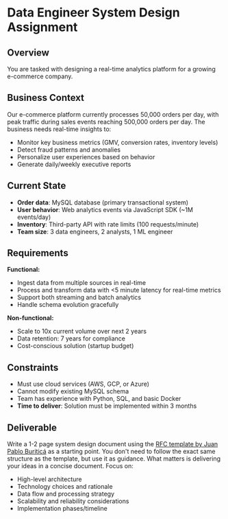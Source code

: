 # Data Engineer System Design Assignment

## Overview

You are tasked with designing a real-time analytics platform for a growing e-commerce company.

## Business Context

Our e-commerce platform currently processes 50,000 orders per day, with peak traffic during sales events reaching 500,000 orders per day. The business needs real-time insights to:

- Monitor key business metrics (GMV, conversion rates, inventory levels)
- Detect fraud patterns and anomalies
- Personalize user experiences based on behavior
- Generate daily/weekly executive reports

## Current State

- **Order data**: MySQL database (primary transactional system)
- **User behavior**: Web analytics events via JavaScript SDK (~1M events/day)
- **Inventory**: Third-party API with rate limits (100 requests/minute)
- **Team size**: 3 data engineers, 2 analysts, 1 ML engineer

## Requirements

**Functional:**

- Ingest data from multiple sources in real-time
- Process and transform data with <5 minute latency for real-time metrics
- Support both streaming and batch analytics
- Handle schema evolution gracefully

**Non-functional:**

- Scale to 10x current volume over next 2 years
- Data retention: 7 years for compliance
- Cost-conscious solution (startup budget)

## Constraints

- Must use cloud services (AWS, GCP, or Azure)
- Cannot modify existing MySQL schema
- Team has experience with Python, SQL, and basic Docker
- **Time to deliver**: Solution must be implemented within 3 months

## Deliverable

Write a 1-2 page system design document using the [RFC template by Juan Pablo Buriticá](https://github.com/buritica/mgt/blob/master/templates/rfc_template.md) as a starting point. You don't need to follow the exact same structure as the template, but use it as guidance. What matters is delivering your ideas in a concise document. Focus on:

- High-level architecture
- Technology choices and rationale
- Data flow and processing strategy
- Scalability and reliability considerations
- Implementation phases/timeline

